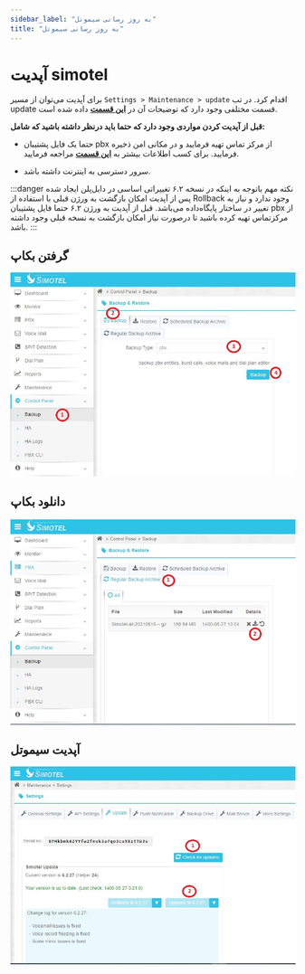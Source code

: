 ```yaml
---
sidebar_label: "به روز رسانی سیموتل"
title: "به روز رسانی سیموتل"
---
```


# آپدیت simotel

برای آپدیت می‌توان از مسیر `Settings > Maintenance > update` اقدام کرد. در تب update قسمت مختلفی وجود دارد که توضیحات آن در **[این قسمت](/pbx/pbx-menu/maintenance/settings/update)** داده شده است.


**قبل از آپدیت کردن مواردی وجود دارد که حتما باید درنظر داشته باشید که شامل:**

- حتما یک فایل پشتیبان pbx از مرکز تماس تهیه فرمایید و در مکانی امن ذخیره فرمایید. برای کسب اطلاعات بیشتر به **[این قسمت](/pbx/pbx-menu/control-panel/backup)** مراجعه فرمایید.

- سرور دسترسی به اینترنت داشته باشد.


:::danger نکته مهم
باتوجه به اینکه در نسخه ۶.۲ تغییراتی اساسی در دایل‌پلن ایجاد شده پس از آپدیت امکان بازگشت به ورژن قبلی با استفاده از Rollback وجود ندارد و نیاز به تغییر در ساختار پایگاه‌داده می‌باشد. قبل از آپدیت به ورژن ۶.۲ حتما فایل پشتیبان pbx از مرکزتماس تهیه کرده‌ باشید تا درصورت نیاز امکان بازگشت به نسخه قبلی وجود داشته باشد.
:::
 
 
## گرفتن بکاپ

![create_backup](/img/simotel/update/create_backup.JPG)




## دانلود بکاپ

![download_backup](/img/simotel/update/download_backup.JPG)




## آپدیت سیموتل

![simotel_update](/img/simotel/update/update.JPG)
